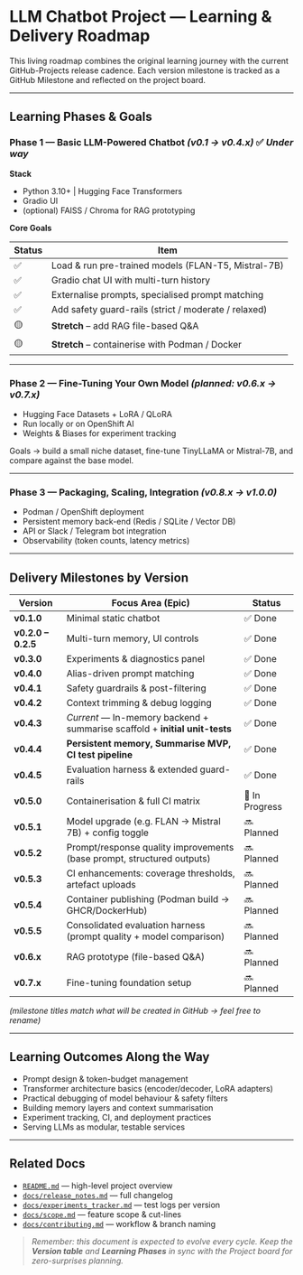 # LLM Chatbot Project — Learning & Delivery Roadmap

This living roadmap combines the original learning journey with the current
GitHub-Projects release cadence. Each version milestone is tracked as a
GitHub Milestone and reflected on the project board.

---

## Learning Phases & Goals

### Phase 1 — Basic LLM-Powered Chatbot  *(v0.1 → v0.4.x)*  ✅ *Under way*

**Stack**

* Python 3.10+  |  Hugging Face Transformers
* Gradio UI
* (optional) FAISS / Chroma for RAG prototyping

**Core Goals**

| Status | Item                                                 |
| ------ | ---------------------------------------------------- |
| ✅      | Load & run pre-trained models (FLAN-T5, Mistral-7B)  |
| ✅      | Gradio chat UI with multi-turn history               |
| ✅      | Externalise prompts, specialised prompt matching     |
| ✅      | Add safety guard-rails (strict / moderate / relaxed) |
| 🟡     | **Stretch** – add RAG file-based Q\&A                |
| 🟡     | **Stretch** – containerise with Podman / Docker      |

---

### Phase 2 — Fine-Tuning Your Own Model  *(planned: v0.6.x → v0.7.x)*

* Hugging Face Datasets + LoRA / QLoRA
* Run locally or on OpenShift AI
* Weights & Biases for experiment tracking

Goals → build a small niche dataset, fine-tune TinyLLaMA or Mistral-7B, and
compare against the base model.

---

### Phase 3 — Packaging, Scaling, Integration  *(v0.8.x → v1.0.0)*

* Podman / OpenShift deployment
* Persistent memory back-end (Redis / SQLite / Vector DB)
* API or Slack / Telegram bot integration
* Observability (token counts, latency metrics)

---

## Delivery Milestones by Version

| Version            | Focus Area (Epic)                                                           | Status     |
| ------------------ | --------------------------------------------------------------------------- | ---------- |
| **v0.1.0**         | Minimal static chatbot                                                      | ✅ Done     |
| **v0.2.0 – 0.2.5** | Multi-turn memory, UI controls                                              | ✅ Done     |
| **v0.3.0**         | Experiments & diagnostics panel                                             | ✅ Done     |
| **v0.4.0**         | Alias-driven prompt matching                                                | ✅ Done     |
| **v0.4.1**         | Safety guardrails & post-filtering                                          | ✅ Done     |
| **v0.4.2**         | Context trimming & debug logging                                            | ✅ Done     |
| **v0.4.3**         | *Current* — In-memory backend + summarise scaffold + **initial unit-tests** | ✅ Done     |
| **v0.4.4**         | **Persistent memory, Summarise MVP, CI test pipeline**                      | ✅ Done     |
| **v0.4.5**         | Evaluation harness & extended guard-rails                                   | ✅ Done     |
| **v0.5.0**         | Containerisation & full CI matrix                                           | 🔄 In Progress |
| **v0.5.1**         | Model upgrade (e.g. FLAN → Mistral 7B) + config toggle                      | 🔜 Planned |
| **v0.5.2**         | Prompt/response quality improvements (base prompt, structured outputs)      | 🔜 Planned |
| **v0.5.3**         | CI enhancements: coverage thresholds, artefact uploads                      | 🔜 Planned |
| **v0.5.4**         | Container publishing (Podman build → GHCR/DockerHub)                        | 🔜 Planned |
| **v0.5.5**         | Consolidated evaluation harness (prompt quality + model comparison)         | 🔜 Planned |
| **v0.6.x**         | RAG prototype (file-based Q\&A)                                             | 🔜 Planned |
| **v0.7.x**         | Fine-tuning foundation setup                                                | 🔜 Planned |

*(milestone titles match what will be created in GitHub → feel free to rename)*

---

## Learning Outcomes Along the Way

* Prompt design & token-budget management
* Transformer architecture basics (encoder/decoder, LoRA adapters)
* Practical debugging of model behaviour & safety filters
* Building memory layers and context summarisation
* Experiment tracking, CI, and deployment practices
* Serving LLMs as modular, testable services

---

## Related Docs

* [`README.md`](../README.md) — high-level project overview
* [`docs/release_notes.md`](./release_notes.md) — full changelog
* [`docs/experiments_tracker.md`](./experiments_tracker.md) — test logs per version
* [`docs/scope.md`](./scope.md) — feature scope & cut-lines
* [`docs/contributing.md`](./contributing.md) — workflow & branch naming

> *Remember: this document is expected to evolve every cycle.
> Keep the **Version table** and **Learning Phases** in sync with the Project board for zero-surprises planning.*
